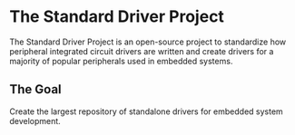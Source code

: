 # The Standard Driver Project

The Standard Driver Project is an open-source project to standardize how peripheral integrated circuit drivers are written and create drivers for a majority of popular peripherals used in embedded systems. 

## The Goal 

Create the largest repository of standalone drivers for embedded system development.
